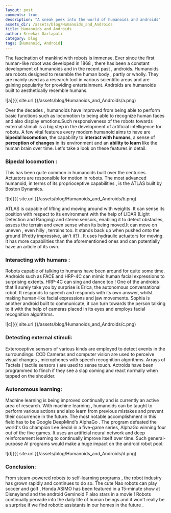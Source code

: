 ```yaml
---
layout: post
comments: true
description: "A sneak peek into the world of humanoids and androids"
assets_dir: /assets/blog/Humanoids_and_Androids
title: Humanoids and Androids
author: Sreekar Garlapati
category: blog
tags: [Humanoid, Android]
---
```


The fascination of mankind with robots is immense. Ever since the first human-like robot was developed in 1868 , there has been a constant development of humanoids and in the recent past , androids.
Humanoids are robots designed to resemble the human body , partly or wholly. They are mainly used as a research tool in various scientific areas and are gaining popularity for providing entertainment. Androids are humanoids built to aesthetically resemble humans.

![a]({{ site.url }}/assets/blog/Humanoids_and_Androids/a.png)

Over the decades , humanoids have improved from being able to perform basic functions such as locomotion to being able to recognize human faces and also display emotions.Such responsiveness of the robots towards external stimuli is a big step in the development of artificial intelligence for robots. A few vital features every modern humanoid aims to have are __bipedal locomotion__, the capability to __interact with humans__, a sense of __perception of changes__ in its environment and an __ability to learn__ like the human brain over time. Let's take a look on these features in detail.

### Bipedal locomotion :
This has been quite common in humanoids built over the centuries. Actuators are responsible for motion in robots. The most advanced humanoid, in terms of its proprioceptive capabilities , is the ATLAS  built by Boston Dynamics.

![b]({{ site.url }}/assets/blog/Humanoids_and_Androids/b.png)

ATLAS is capable of lifting and moving around with weights. It can sense its position with respect to its environment with the help of LIDAR (Light Detection and Ranging) and stereo sensors, enabling it to detect obstacles, assess the terrain and even sense when its being moved.It can move on uneven , even hilly , terrains too. It stands back up when pushed onto the ground (Pretty impressive, ain't it?) . It uses hydraulic actuators for moving. It has more capabilities than the aforementioned ones and can potentially have an article of its own. 

### Interacting with humans : 
Robots capable of talking to humans have been around for quite some time. Androids such as FACE and HRP-4C can mimic human facial expressions to surprising extents. HRP-4C can sing and dance too ! One of the androids that'll surely take you by surprise is Erica, the autonomous conversational robot. It responds to speech and responds with its own answer, whilst making human-like facial expressions and jaw movements. Sophia is another android built to communicate,  it can turn towards the person talking to it with the help of cameras placed in its eyes and employs facial recognition algorithms.

![c]({{ site.url }}/assets/blog/Humanoids_and_Androids/c.png)

### Detecting external stimuli:
Exteroceptive sensors of various kinds are employed to detect events in the surroundings. CCD Cameras and computer vision are used to perceive visual changes , microphones with speech recognition algorithms. Arrays of Tactels ( tactile sensors ) are used to sense touch.
Actroids have been programmed to flinch if they  see a slap coming and react normally when tapped on the shoulder. 

### Autonomous learning:
Machine learning is being improved continually and is currently an active area of research. With machine learning , humanoids can be taught to perform various actions and also learn from previous mistakes and prevent their occurrence in the future. The most notable accomplishment in this field has to be Google DeepMind's AlphaGo .  The program defeated the world's Go champion Lee Sedol in a five-game series, AlphaGo winning four out of the five games.  It uses an artificial neural network and deep reinforcement learning to continually improve itself over time. Such general-purpose AI programs would make a huge impact on the android robot pool.

![d]({{ site.url }}/assets/blog/Humanoids_and_Androids/d.png)

### Conclusion: 
From steam-powered robots to self-learning programs , the robot industry has grown rapidly and continues to do so. The cute Nao robots can play soccer and golf , Honda ASIMO has been featured in a 15-minute show at Disneyland and the android Geminoid F also stars in a movie ! Robots continually pervade into the daily life of human beings and it won't really be a surprise if we find robotic assistants in our homes in the future .






